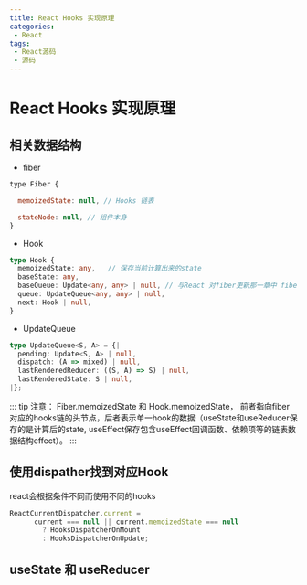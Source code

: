 ```yaml
---
title: React Hooks 实现原理
categories:
 - React
tags:
 - React源码
 - 源码
---
```


# React Hooks 实现原理

## 相关数据结构

* fiber
```js
type Fiber {

  memoizedState: null, // Hooks 链表

  stateNode: null, // 组件本身
}
```

* Hook

```ts
type Hook {
  memoizedState: any,   // 保存当前计算出来的state
  baseState: any,
  baseQueue: Update<any, any> | null, // 与React 对fiber更新那一章中 fiber.updateQueue.baseUpdate 链类似
  queue: UpdateQueue<any, any> | null,
  next: Hook | null,
}
```

* UpdateQueue
  
```ts
type UpdateQueue<S, A> = {|
  pending: Update<S, A> | null,
  dispatch: (A => mixed) | null,
  lastRenderedReducer: ((S, A) => S) | null,
  lastRenderedState: S | null,
|};
```

::: tip
注意： Fiber.memoizedState 和 Hook.memoizedState， 前者指向fiber对应的hooks链的头节点，后者表示单一hook的数据（useState和useReducer保存的是计算后的state, useEffect保存包含useEffect回调函数、依赖项等的链表数据结构effect）。
:::

## 使用dispather找到对应Hook

react会根据条件不同而使用不同的hooks

```js
ReactCurrentDispatcher.current =
      current === null || current.memoizedState === null
        ? HooksDispatcherOnMount
        : HooksDispatcherOnUpdate;  
```

## useState 和 useReducer
